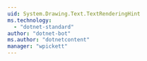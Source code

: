 ```yaml
---
uid: System.Drawing.Text.TextRenderingHint
ms.technology: 
  - "dotnet-standard"
author: "dotnet-bot"
ms.author: "dotnetcontent"
manager: "wpickett"
---
```

